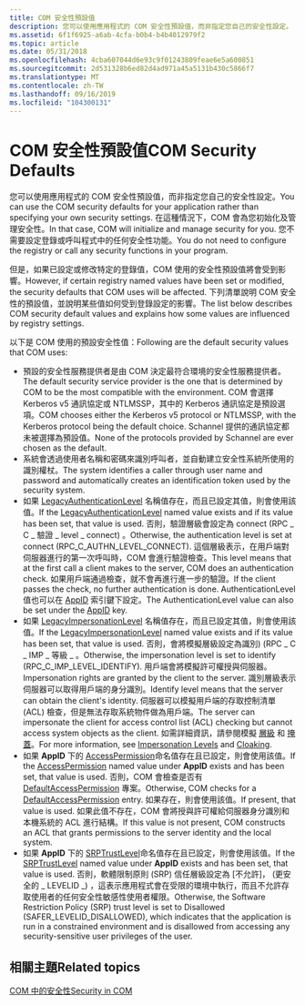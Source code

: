 ```yaml
---
title: COM 安全性預設值
description: 您可以使用應用程式的 COM 安全性預設值，而非指定您自己的安全性設定。
ms.assetid: 6f1f6925-a6ab-4cfa-b0b4-b4b4012979f2
ms.topic: article
ms.date: 05/31/2018
ms.openlocfilehash: 4cba607044d6e93c9f01243809feae6e5a600851
ms.sourcegitcommit: 2d531328b6ed82d4ad971a45a5131b430c5866f7
ms.translationtype: MT
ms.contentlocale: zh-TW
ms.lasthandoff: 09/16/2019
ms.locfileid: "104300131"
---
```

# <a name="com-security-defaults"></a><span data-ttu-id="157ea-103">COM 安全性預設值</span><span class="sxs-lookup"><span data-stu-id="157ea-103">COM Security Defaults</span></span>

<span data-ttu-id="157ea-104">您可以使用應用程式的 COM 安全性預設值，而非指定您自己的安全性設定。</span><span class="sxs-lookup"><span data-stu-id="157ea-104">You can use the COM security defaults for your application rather than specifying your own security settings.</span></span> <span data-ttu-id="157ea-105">在這種情況下，COM 會為您初始化及管理安全性。</span><span class="sxs-lookup"><span data-stu-id="157ea-105">In that case, COM will initialize and manage security for you.</span></span> <span data-ttu-id="157ea-106">您不需要設定登錄或呼叫程式中的任何安全性功能。</span><span class="sxs-lookup"><span data-stu-id="157ea-106">You do not need to configure the registry or call any security functions in your program.</span></span>

<span data-ttu-id="157ea-107">但是，如果已設定或修改特定的登錄值，COM 使用的安全性預設值將會受到影響。</span><span class="sxs-lookup"><span data-stu-id="157ea-107">However, if certain registry named values have been set or modified, the security defaults that COM uses will be affected.</span></span> <span data-ttu-id="157ea-108">下列清單說明 COM 安全性的預設值，並說明某些值如何受到登錄設定的影響。</span><span class="sxs-lookup"><span data-stu-id="157ea-108">The list below describes COM security default values and explains how some values are influenced by registry settings.</span></span>

<span data-ttu-id="157ea-109">以下是 COM 使用的預設安全性值：</span><span class="sxs-lookup"><span data-stu-id="157ea-109">Following are the default security values that COM uses:</span></span>

-   <span data-ttu-id="157ea-110">預設的安全性服務提供者是由 COM 決定最符合環境的安全性服務提供者。</span><span class="sxs-lookup"><span data-stu-id="157ea-110">The default security service provider is the one that is determined by COM to be the most compatible with the environment.</span></span> <span data-ttu-id="157ea-111">COM 會選擇 Kerberos v5 通訊協定或 NTLMSSP，其中的 Kerberos 通訊協定是預設選項。</span><span class="sxs-lookup"><span data-stu-id="157ea-111">COM chooses either the Kerberos v5 protocol or NTLMSSP, with the Kerberos protocol being the default choice.</span></span> <span data-ttu-id="157ea-112">Schannel 提供的通訊協定都未被選擇為預設值。</span><span class="sxs-lookup"><span data-stu-id="157ea-112">None of the protocols provided by Schannel are ever chosen as the default.</span></span>
-   <span data-ttu-id="157ea-113">系統會透過使用者名稱和密碼來識別呼叫者，並自動建立安全性系統所使用的識別權杖。</span><span class="sxs-lookup"><span data-stu-id="157ea-113">The system identifies a caller through user name and password and automatically creates an identification token used by the security system.</span></span>
-   <span data-ttu-id="157ea-114">如果 [LegacyAuthenticationLevel](legacyauthenticationlevel.md) 名稱值存在，而且已設定其值，則會使用該值。</span><span class="sxs-lookup"><span data-stu-id="157ea-114">If the [LegacyAuthenticationLevel](legacyauthenticationlevel.md) named value exists and if its value has been set, that value is used.</span></span> <span data-ttu-id="157ea-115">否則，驗證層級會設定為 connect (RPC \_ C \_ 驗證 \_ level \_ connect) 。</span><span class="sxs-lookup"><span data-stu-id="157ea-115">Otherwise, the authentication level is set at connect (RPC\_C\_AUTHN\_LEVEL\_CONNECT).</span></span> <span data-ttu-id="157ea-116">這個層級表示，在用戶端對伺服器進行的第一次呼叫時，COM 會進行驗證檢查。</span><span class="sxs-lookup"><span data-stu-id="157ea-116">This level means that at the first call a client makes to the server, COM does an authentication check.</span></span> <span data-ttu-id="157ea-117">如果用戶端通過檢查，就不會再進行進一步的驗證。</span><span class="sxs-lookup"><span data-stu-id="157ea-117">If the client passes the check, no further authentication is done.</span></span> <span data-ttu-id="157ea-118">AuthenticationLevel 值也可以在 [AppID](appid-key.md) 索引鍵下設定。</span><span class="sxs-lookup"><span data-stu-id="157ea-118">The AuthenticationLevel value can also be set under the [AppID](appid-key.md) key.</span></span>
-   <span data-ttu-id="157ea-119">如果 [LegacyImpersonationLevel](legacyimpersonationlevel.md) 名稱值存在，而且已設定其值，則會使用該值。</span><span class="sxs-lookup"><span data-stu-id="157ea-119">If the [LegacyImpersonationLevel](legacyimpersonationlevel.md) named value exists and if its value has been set, that value is used.</span></span> <span data-ttu-id="157ea-120">否則，會將模擬層級設定為識別)  (RPC \_ C \_ IMP \_ 等級 \_ 。</span><span class="sxs-lookup"><span data-stu-id="157ea-120">Otherwise, the impersonation level is set to identify (RPC\_C\_IMP\_LEVEL\_IDENTIFY).</span></span> <span data-ttu-id="157ea-121">用戶端會將模擬許可權授與伺服器。</span><span class="sxs-lookup"><span data-stu-id="157ea-121">Impersonation rights are granted by the client to the server.</span></span> <span data-ttu-id="157ea-122">識別層級表示伺服器可以取得用戶端的身分識別。</span><span class="sxs-lookup"><span data-stu-id="157ea-122">Identify level means that the server can obtain the client's identity.</span></span> <span data-ttu-id="157ea-123">伺服器可以模擬用戶端的存取控制清單 (ACL) 檢查，但是無法存取系統物件做為用戶端。</span><span class="sxs-lookup"><span data-stu-id="157ea-123">The server can impersonate the client for access control list (ACL) checking but cannot access system objects as the client.</span></span> <span data-ttu-id="157ea-124">如需詳細資訊，請參閱模擬 [層級](impersonation-levels.md) 和 [掩蓋](cloaking.md)。</span><span class="sxs-lookup"><span data-stu-id="157ea-124">For more information, see [Impersonation Levels](impersonation-levels.md) and [Cloaking](cloaking.md).</span></span>
-   <span data-ttu-id="157ea-125">如果 **AppID** 下的 [AccessPermission](accesspermission.md)命名值存在且已設定，則會使用該值。</span><span class="sxs-lookup"><span data-stu-id="157ea-125">If the [AccessPermission](accesspermission.md) named value under **AppID** exists and has been set, that value is used.</span></span> <span data-ttu-id="157ea-126">否則，COM 會檢查是否有 [DefaultAccessPermission](defaultaccesspermission.md) 專案。</span><span class="sxs-lookup"><span data-stu-id="157ea-126">Otherwise, COM checks for a [DefaultAccessPermission](defaultaccesspermission.md) entry.</span></span> <span data-ttu-id="157ea-127">如果存在，則會使用該值。</span><span class="sxs-lookup"><span data-stu-id="157ea-127">If present, that value is used.</span></span> <span data-ttu-id="157ea-128">如果此值不存在，COM 會將授與許可權給伺服器身分識別和本機系統的 ACL 進行結構。</span><span class="sxs-lookup"><span data-stu-id="157ea-128">If this value is not present, COM constructs an ACL that grants permissions to the server identity and the local system.</span></span>
-   <span data-ttu-id="157ea-129">如果 **AppID** 下的 [SRPTrustLevel](srptrustlevel.md)命名值存在且已設定，則會使用該值。</span><span class="sxs-lookup"><span data-stu-id="157ea-129">If the [SRPTrustLevel](srptrustlevel.md) named value under **AppID** exists and has been set, that value is used.</span></span> <span data-ttu-id="157ea-130">否則，軟體限制原則 (SRP) 信任層級設定為 [不允許]， (更安全的 \_ LEVELID \_) ，這表示應用程式會在受限的環境中執行，而且不允許存取使用者的任何安全性敏感性使用者權限。</span><span class="sxs-lookup"><span data-stu-id="157ea-130">Otherwise, the Software Restriction Policy (SRP) trust level is set to Disallowed (SAFER\_LEVELID\_DISALLOWED), which indicates that the application is run in a constrained environment and is disallowed from accessing any security-sensitive user privileges of the user.</span></span>

## <a name="related-topics"></a><span data-ttu-id="157ea-131">相關主題</span><span class="sxs-lookup"><span data-stu-id="157ea-131">Related topics</span></span>

<dl> <dt>

[<span data-ttu-id="157ea-132">COM 中的安全性</span><span class="sxs-lookup"><span data-stu-id="157ea-132">Security in COM</span></span>](security-in-com.md)
</dt> </dl>

 

 




